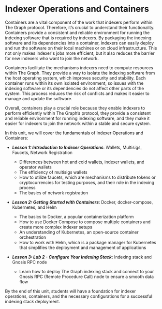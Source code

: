 # Indexer Operations and Containers

Containers are a vital component of the work that indexers perform within The Graph protocol. Therefore, it’s crucial to understand their functionality. Containers provide a consistent and reliable environment for running the indexing software that is required by indexers. By packaging the indexing software and its dependencies into a container, indexers can easily deploy and run the software on their local machines or on cloud infrastructure. This not only makes indexer's jobs more efficient, but it also reduces the barrier for new indexers who want to join the network.

Containers facilitate the mechanisms indexers need to compute resources within The Graph. They provide a way to isolate the indexing software from the host operating system, which improves security and stability. Each container runs within its own isolated environment, so issues with the indexing software or its dependencies do not affect other parts of the system. This process reduces the risk of conflicts and makes it easier to manage and update the software. 

Overall, containers play a crucial role because they enable indexers to perform efficiently within The Graph’s protocol, they provide a consistent and reliable environment for running indexing software, and they make it easier for indexers to join the network within a stable and secure system.

In this unit, we will cover the fundamentals of Indexer Operations and Containers:

- ***Lesson 1: Introduction to Indexer Operations***: Wallets, Multisigs, Faucets, Network Registration
    - Differences between hot and cold wallets, indexer wallets, and operator wallets
    - The efficiency of multisigs wallets
    - How to utilize faucets, which are mechanisms to distribute tokens or cryptocurrencies for testing purposes, and their role in the indexing process
    - The basics of network registration
   
- ***Lesson 2: Getting Started with Containers***: Docker, docker-compose, Kubernetes, and Helm
    - The basics to Docker, a popular containerization platform 
    - How to use Docker Compose to compose multiple containers and create more complex indexer setups
    - An understanding of Kubernetes, an open-source container orchestration 
    - How to work with Helm, which is a package manager for Kubernetes that simplifies the deployment and management of applications

- ***Lesson 3: Lab 2 - Configure Your Indexing Stack***: Indexing stack and Gnosis RPC node 
    - Learn how to deploy The Graph indexing stack and connect to your Gnosis RPC (Remote Procedure Call) node to ensure a smooth data flow
     
By the end of this unit, students will have a foundation for indexer operations, containers, and the necessary configurations for a successful indexing stack deployment.
